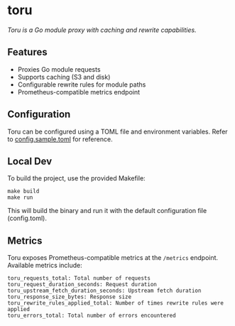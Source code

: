 # toru

_Toru is a Go module proxy with caching and rewrite capabilities._

## Features

- Proxies Go module requests
- Supports caching (S3 and disk)
- Configurable rewrite rules for module paths
- Prometheus-compatible metrics endpoint

## Configuration

Toru can be configured using a TOML file and environment variables. Refer to [config.sample.toml](./config.sample.toml) for reference.

## Local Dev

To build the project, use the provided Makefile:

```
make build
make run
```

This will build the binary and run it with the default configuration file (config.toml).

## Metrics

Toru exposes Prometheus-compatible metrics at the `/metrics` endpoint. Available metrics include:

```
toru_requests_total: Total number of requests
toru_request_duration_seconds: Request duration
toru_upstream_fetch_duration_seconds: Upstream fetch duration
toru_response_size_bytes: Response size
toru_rewrite_rules_applied_total: Number of times rewrite rules were applied
toru_errors_total: Total number of errors encountered
```

